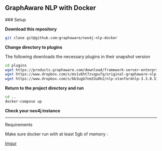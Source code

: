 ## GraphAware NLP with Docker

### Setup

**Download this repository**

```bash
git clone git@github.com:graphaware/neo4j-nlp-docker
```

**Change directory to plugins**

The following downloads the necessary plugins in their snapshot version

```bash
cd plugins
wget https://products.graphaware.com/download/framework-server-enterprise/graphaware-server-enterprise-all-3.3.0.51.jar
wget https://www.dropbox.com/s/ms1v6ht7zvqpufq/original-graphaware-nlp-3.3.0.51.2-SNAPSHOT.jar
wget https://www.dropbox.com/s/bb3ugb7nm33u0k2/nlp-stanfordnlp-3.3.0.51.2-SNAPSHOT.jar
```

**Return to the project directory and run**

```bash
cd ..
docker-compose up
```

**Check your neo4j instance**




---

Requirements

Make sure docker run with at least 5gb of memory :

[Imgur](https://i.imgur.com/FvmGJtZ.png)


